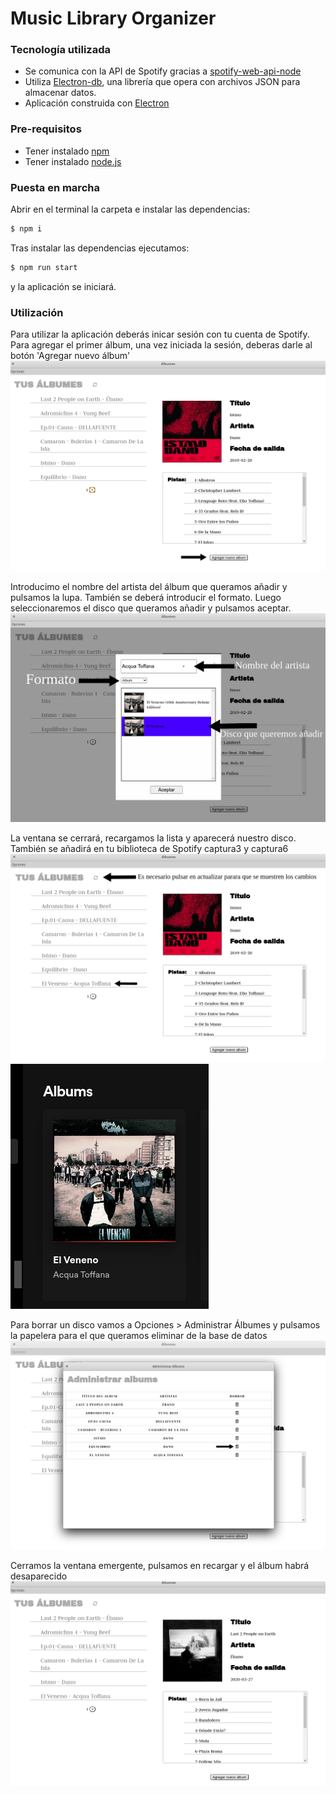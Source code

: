 # Music Library Organizer

### Tecnología utilizada
  - Se comunica con la API de Spotify gracias a [spotify-web-api-node](https://github.com/thelinmichael/spotify-web-api-node)
  - Utiliza [Electron-db](https://github.com/alexiusacademia/electron-db), una librería que opera con archivos JSON para almacenar datos.
  - Aplicación construida con [Electron](https://www.electronjs.org/) 

### Pre-requisitos
  - Tener instalado [npm](https://www.npmjs.com/)
  - Tener instalado [node.js](https://nodejs.org/es/)

### Puesta en marcha

Abrir en el terminal la carpeta e instalar las dependencias:
```sh
$ npm i
```
Tras instalar las dependencias ejecutamos:

```sh
$ npm run start
```
y la aplicación se iniciará.
### Utilización

Para utilizar la aplicación deberás inicar sesión con tu cuenta de Spotify.
Para agregar el primer álbum, una vez iniciada la sesión, deberas darle al botón 'Agregar nuevo álbum'
![Captura1](src/media/img/captura1.png)

Introducimo el nombre del artista del álbum que queramos añadir y pulsamos la lupa.
También se deberá introducir el formato. Luego seleccionaremos el disco que queramos añadir y pulsamos aceptar.
![Captura2](src/media/img/captura2.png)

La ventana se cerrará, recargamos la lista y aparecerá nuestro disco. También se añadirá en tu biblioteca de Spotify
captura3 y captura6 ![Captura3](src/media/img/captura3.png)![Captura6](src/media/img/captura6.png)

Para borrar un disco vamos a Opciones > Administrar Álbumes y pulsamos la papelera para el que queramos eliminar de la base de datos
![Captura4](src/media/img/captura4.png)

Cerramos la ventana emergente, pulsamos en recargar y el álbum habrá desaparecido
![Captura5](src/media/img/captura5.png)


